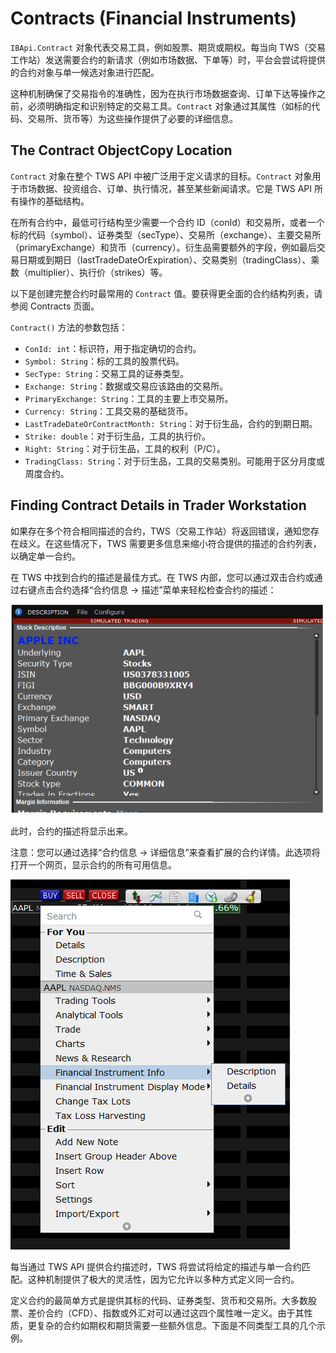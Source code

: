 # Contracts (Financial Instruments)

`IBApi.Contract` 对象代表交易工具，例如股票、期货或期权。每当向 TWS（交易工作站）发送需要合约的新请求（例如市场数据、下单等）时，平台会尝试将提供的合约对象与单一候选对象进行匹配。

这种机制确保了交易指令的准确性，因为在执行市场数据查询、订单下达等操作之前，必须明确指定和识别特定的交易工具。`Contract` 对象通过其属性（如标的代码、交易所、货币等）为这些操作提供了必要的详细信息。

## The Contract ObjectCopy Location

`Contract` 对象在整个 TWS API 中被广泛用于定义请求的目标。`Contract` 对象用于市场数据、投资组合、订单、执行情况，甚至某些新闻请求。它是 TWS API 所有操作的基础结构。

在所有合约中，最低可行结构至少需要一个合约 ID（conId）和交易所，或者一个标的代码（symbol）、证券类型（secType）、交易所（exchange）、主要交易所（primaryExchange）和货币（currency）。衍生品需要额外的字段，例如最后交易日期或到期日（lastTradeDateOrExpiration）、交易类别（tradingClass）、乘数（multiplier）、执行价（strikes）等。

以下是创建完整合约时最常用的 `Contract` 值。要获得更全面的合约结构列表，请参阅 Contracts 页面。

`Contract()` 方法的参数包括：

- `ConId: int`：标识符，用于指定确切的合约。
- `Symbol: String`：标的工具的股票代码。
- `SecType: String`：交易工具的证券类型。
- `Exchange: String`：数据或交易应该路由的交易所。
- `PrimaryExchange: String`：工具的主要上市交易所。
- `Currency: String`：工具交易的基础货币。
- `LastTradeDateOrContractMonth: String`：对于衍生品，合约的到期日期。
- `Strike: double`：对于衍生品，工具的执行价。
- `Right: String`：对于衍生品，工具的权利（P/C）。
- `TradingClass: String`：对于衍生品，工具的交易类别。可能用于区分月度或周度合约。


## Finding Contract Details in Trader Workstation

如果存在多个符合相同描述的合约，TWS（交易工作站）将返回错误，通知您存在歧义。在这些情况下，TWS 需要更多信息来缩小符合提供的描述的合约列表，以确定单一合约。

在 TWS 中找到合约的描述是最佳方式。在 TWS 内部，您可以通过双击合约或通过右键点击合约选择“合约信息 -> 描述”菜单来轻松检查合约的描述：

![Contract Description](./res/contract_description.png)

此时，合约的描述将显示出来。

注意：您可以通过选择“合约信息 -> 详细信息”来查看扩展的合约详情。此选项将打开一个网页，显示合约的所有可用信息。

![Contract Details](./res/financial_instr-description.png)

每当通过 TWS API 提供合约描述时，TWS 将尝试将给定的描述与单一合约匹配。这种机制提供了极大的灵活性，因为它允许以多种方式定义同一合约。

定义合约的最简单方式是提供其标的代码、证券类型、货币和交易所。大多数股票、差价合约（CFD）、指数或外汇对可以通过这四个属性唯一定义。由于其性质，更复杂的合约如期权和期货需要一些额外信息。下面是不同类型工具的几个示例。
